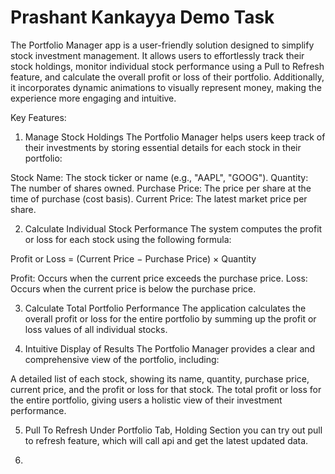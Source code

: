
# Prashant Kankayya Demo Task

The Portfolio Manager app is a user-friendly solution designed to simplify stock investment management. It allows users to effortlessly track their stock holdings, monitor individual stock performance using a Pull to Refresh feature, and calculate the overall profit or loss of their portfolio. Additionally, it incorporates dynamic animations to visually represent money, making the experience more engaging and intuitive.

Key Features:
1. Manage Stock Holdings
The Portfolio Manager helps users keep track of their investments by storing essential details for each stock in their portfolio:

Stock Name: The stock ticker or name (e.g., "AAPL", "GOOG").
Quantity: The number of shares owned.
Purchase Price: The price per share at the time of purchase (cost basis).
Current Price: The latest market price per share.

2. Calculate Individual Stock Performance
The system computes the profit or loss for each stock using the following formula:

Profit or Loss = (Current Price − Purchase Price) × Quantity

Profit: Occurs when the current price exceeds the purchase price.
Loss: Occurs when the current price is below the purchase price.

3. Calculate Total Portfolio Performance
The application calculates the overall profit or loss for the entire portfolio by summing up the profit or loss values of all individual stocks.

4. Intuitive Display of Results
The Portfolio Manager provides a clear and comprehensive view of the portfolio, including:

A detailed list of each stock, showing its name, quantity, purchase price, current price, and the profit or loss for that stock.
The total profit or loss for the entire portfolio, giving users a holistic view of their investment performance.

5. Pull To Refresh
Under Portfolio Tab, Holding Section you can try out pull to refresh feature, which will call api and get the latest updated data.

6. 
